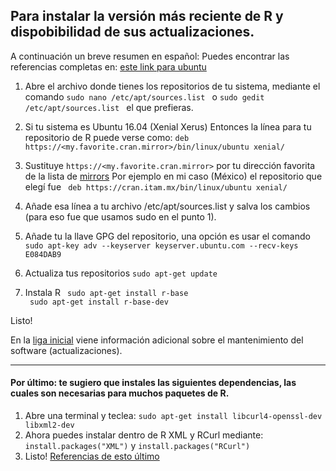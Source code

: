 ## Para instalar la versión más reciente de R y dispobibilidad de sus actualizaciones.



A continuación un breve resumen en español:
Puedes encontrar las referencias completas en:  [este link para ubuntu](https://cran.r-project.org/bin/linux/ubuntu/README)

1. Abre el archivo donde tienes los repositorios de tu sistema, mediante el comando ``` sudo nano /etc/apt/sources.list  ``` o ``` sudo gedit /etc/apt/sources.list  ``` el que prefieras.


2. Si tu sistema es Ubuntu 16.04 (Xenial Xerus) Entonces la línea para tu repositorio de R puede verse como:  ```deb https://<my.favorite.cran.mirror>/bin/linux/ubuntu xenial/```
 

3. Sustituye ```https://<my.favorite.cran.mirror>```  por tu dirección favorita de la lista de [mirrors](https://cran.r-project.org/mirrors.html)
Por ejemplo en mi caso  (México)  el repositorio que elegí fue 
``` deb https://cran.itam.mx/bin/linux/ubuntu xenial/```

4. Añade esa línea a tu archivo /etc/apt/sources.list y salva los cambios (para eso fue que usamos sudo en el punto 1).

5. Añade tu la llave GPG del repositorio, una opción es usar el comando ```  sudo apt-key adv --keyserver keyserver.ubuntu.com --recv-keys E084DAB9```

6. Actualiza tus repositorios ```sudo apt-get update```

7. Instala R  ``` sudo apt-get install r-base```   
```  sudo apt-get install r-base-dev ```

Listo!


En la [liga inicial](https://cran.r-project.org/bin/linux/ubuntu/README) viene información adicional sobre el mantenimiento del software (actualizaciones).


---

#### Por último: te sugiero que instales las siguientes dependencias, las cuales son necesarias para muchos paquetes de R. 


1. Abre una terminal y teclea: ```sudo apt-get install libcurl4-openssl-dev libxml2-dev ```
2. Ahora puedes instalar dentro de R XML y RCurl mediante: ``` install.packages("XML") ``` y ``` install.packages("RCurl") ```
3. Listo!
[Referencias de esto último](https://stackoverflow.com/questions/10965755/genomicfeatures-package-installation-trouble)



